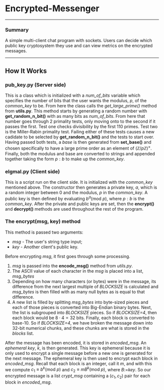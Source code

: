 
# Encrypted-Messenger

---

### Summary
A simple multi-client chat program with sockets. Users can decide which public key cryptosystem they use and can view metrics on the encrypted messages. 

---

## How It Works

### pub_key.py (Server side)
This is a class which is initialized with a *num_of_bits* variable which specifies the number of bits that the user wants the modulus, $p$, of the *common_key* to be. From here the class calls the *get_large_prime()* method from __utils.py__. This method starts by generating a random number with __get_random_n_bit()__ with as many bits as *num_of_bits*. From here that number goes through 2 primality tests, only moving onto to the second if it passes the first. Test one checks divisibility by the first 110 primes. Test two is the Miller-Rabin primality test. Failing either of these tests causes a new cadidate to be selected by __get_random_n_bit()__ and the tests to start over. Having passed both tests, a *base* is then generated from __set_base()__ and chosen specifically to have a large prime order as an element of $(\mathbb{Z}/p\mathbb{Z})^{\times}$. Finally, both the modulus and base are converted to strings and appended together taking the form $p:b$ to make up the *common_key*.

### elgmal.py (Client side)
This is a script run on the client side. It is initialized with the *common_key* mentioned above. The constructor then generates a private key, $a$, which is a random integer between 0 and the modulus, $p$ in the *common_key*. A public key is then defined by evaluating $b^a(\text{mod }p)$, where $p:b$ is the *common_key*. After the private and public keys are set, then the __encrypt()__ and __decrypt()__ methods are used throughout the rest of the program. 

### The __encrypt(msg, key)__ method
This method is passed two arguments: 
* *msg* - The user's string type input;
* *key* - Another client's public key. 

Before encrypting *msg*, it first goes through some processing.  
1. *msg* is passed into the __encode_msg()__ method from *utils.py*.
2. The ASCII value of each character in the *msg* is placed into a list, *msg_bytes*
3. Depending on how many characters (or bytes) were in the message, its difference from the next largest multiple of *BLOCKSIZE* is calculated and *msg_bytes* is then filled with as many null bytes as is equal to that difference. 
4. A new list is filled by splitting *msg_bytes* into byte-sized pieces and each of those pieces is converted into Big-Endian binary bytes. Next, the list is subgrouped into *BLOCKSIZE* pieces. So if *BLOCKSIZE=4*, then each block would be $8\cdot 4=32$ bits. Finally, each block is converted to base-10. So if *BLOCKSIZE=4*, we have broken the message down into 32-bit numerical chunks, and these chunks are what is stored in the *blocks* list. 
 
After the message has been encoded, it is stored in *encoded_msg*. An *ephemeral key*, *k*, is then generated. This key is ephemeral because it is only used to encrypt a single message before a new one is generated for the next message. The ephemeral key is then used to encrypt each block in *encoded_msg*. Recall that each block is an integer, call it $m$, and with this we compute $c_1\equiv b^k(\text{mod }p)$ and $c_2\equiv m B^k(\text{mod }p)$, where $B:=$*key*. So our encrypted message is a list *crypt_msg* containing a $(c_1, c_2)$ pair for each block in *encoded_msg*. 
